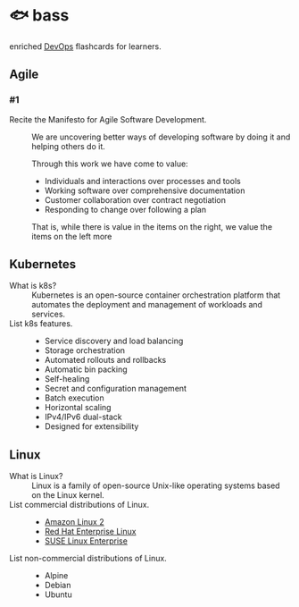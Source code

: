 # 🐟 bass

enriched [DevOps](https://en.wikipedia.org/wiki/DevOps) flashcards for learners.

## Agile

### #1
<dl>
  <dt>Recite the Manifesto for Agile Software Development.</dt>
  <dd>
    <p>We are uncovering better ways of developing software by doing it and helping others do it.</p>
    <p>Through this work we have come to value:</p>
    <ul>
      <li>Individuals and interactions over processes and tools</li>
      <li>Working software over comprehensive documentation</li>
      <li>Customer collaboration over contract negotiation</li>
      <li>Responding to change over following a plan</li>
    </ul>
    <p>That is, while there is value in the items on the right, we value the items on the left more</p>
  </dd>
</dl>


## Kubernetes

<dl>
 <dt>What is k8s?</dt>
 <dd>Kubernetes is an open-source container orchestration platform that automates the deployment and management of workloads and services.</dd>

  <dt>List k8s features.</dt>
  <dd>
    <ul>
      <li>Service discovery and load balancing</li>
      <li>Storage orchestration</li>
      <li>Automated rollouts and rollbacks</li>
      <li>Automatic bin packing</li>
      <li>Self-healing</li>
      <li>Secret and configuration management</li>
      <li>Batch execution</li>
      <li>Horizontal scaling</li>
      <li>IPv4/IPv6 dual-stack</li>
      <li>Designed for extensibility</li>
    </ul>
  </dd>
 
</dl>

## Linux

<dl>
  <dt>What is Linux?</dt>
  <dd>Linux is a family of open-source Unix-like operating systems based on the Linux kernel.</dd>

  <dt>List commercial distributions of Linux.</dt>
  <dd>
    <ul>
      <li><a href="https://aws.amazon.com/amazon-linux-2">Amazon Linux 2</a></li>
      <li><a href="https://www.redhat.com/en/technologies/linux-platforms/enterprise-linux">Red Hat Enterprise Linux</a></li>
      <li><a href="https://www.suse.com/products/server/">SUSE Linux Enterprise</a></li>
    </ul>
  </dd>

  <dt>List non-commercial distributions of Linux.</dt>
  <dd>
    <ul>
      <li>Alpine</li>
      <li>Debian</li>
      <li>Ubuntu</li>
    </ul>
  </dd>

